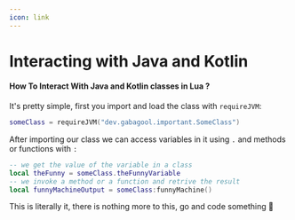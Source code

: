 ```yaml
---
icon: link
---
```


# Interacting with Java and Kotlin

#### How To Interact With Java and Kotlin classes in Lua ?

It's pretty simple, first you import and load the class with `requireJVM`:

```lua
someClass = requireJVM("dev.gabagool.important.SomeClass")
```

After importing our class we can access variables in it using `.` and methods or functions with `:`

```lua
-- we get the value of the variable in a class
local theFunny = someClass.theFunnyVariable
-- we invoke a method or a function and retrive the result
local funnyMachineOutput = someClass:funnyMachine()
```

This is literally it, there is nothing more to this, go and code something :clap:
